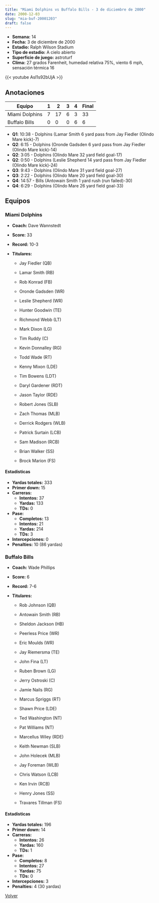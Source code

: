 ```yaml
---
title: "Miami Dolphins vs Buffalo Bills - 3 de diciembre de 2000"
date: 2000-12-03
slug: "mia-buf-20001203"
draft: false
---
```


- **Semana:** 14
- **Fecha:** 3 de diciembre de 2000
- **Estadio:** Ralph Wilson Stadium
- **Tipo de estadio:** A cielo abierto
- **Superficie de juego:** astroturf
- **Clima:** 27 grados Farenheit, humedad relativa 75%, viento 6 mph, sensación térmica 16


{{< youtube Asl1s92bUjA >}}


## Anotaciones
| Equipo | 1 | 2 | 3 | 4 | Final |
|--------|---|---|---|---|-------|
| Miami Dolphins  | 7 | 17 | 6 | 3  | 33 |
| Buffalo Bills  | 0 | 0 | 0 | 6  | 6 |
- **Q1**: 10:38 - Dolphins (Lamar Smith 6 yard pass from Jay Fiedler (Olindo Mare kick)-7)
- **Q2**: 6:15 - Dolphins (Oronde Gadsden 6 yard pass from Jay Fiedler (Olindo Mare kick)-14)
- **Q2**: 3:05 - Dolphins (Olindo Mare 32 yard field goal-17)
- **Q2**: 0:50 - Dolphins (Leslie Shepherd 14 yard pass from Jay Fiedler (Olindo Mare kick)-24)
- **Q3**: 9:43 - Dolphins (Olindo Mare 31 yard field goal-27)
- **Q3**: 2:22 - Dolphins (Olindo Mare 20 yard field goal-30)
- **Q4**: 14:57 - Bills (Antowain Smith 1 yard rush (run failed)-30)
- **Q4**: 6:29 - Dolphins (Olindo Mare 26 yard field goal-33)


## Equipos


### Miami Dolphins
* **Coach:** Dave Wannstedt
* **Score:** 33
* **Record:** 10-3
* **Titulares:** 

  * Jay Fiedler (QB) 

  * Lamar Smith (RB) 

  * Rob Konrad (FB) 

  * Oronde Gadsden (WR) 

  * Leslie Shepherd (WR) 

  * Hunter Goodwin (TE) 

  * Richmond Webb (LT) 

  * Mark Dixon (LG) 

  * Tim Ruddy (C) 

  * Kevin Donnalley (RG) 

  * Todd Wade (RT) 

  * Kenny Mixon (LDE) 

  * Tim Bowens (LDT) 

  * Daryl Gardener (RDT) 

  * Jason Taylor (RDE) 

  * Robert Jones (SLB) 

  * Zach Thomas (MLB) 

  * Derrick Rodgers (WLB) 

  * Patrick Surtain (LCB) 

  * Sam Madison (RCB) 

  * Brian Walker (SS) 

  * Brock Marion (FS) 

#### Estadísticas
* **Yardas totales:** 333
* **Primer down:** 15
* **Carreras:**
  * **Intentos:** 37
  * **Yardas:** 133
  * **TDs:** 0
* **Pase:**
  * **Completos:** 13
  * **Intentos:** 21
  * **Yardas:** 214
  * **TDs:** 3
* **Intercepciones:** 0
* **Penalties:** 10 (86 yardas)

### Buffalo Bills
* **Coach:** Wade Phillips
* **Score:** 6
* **Record:** 7-6
* **Titulares:** 

  * Rob Johnson (QB) 

  * Antowain Smith (RB) 

  * Sheldon Jackson (HB) 

  * Peerless Price (WR) 

  * Eric Moulds (WR) 

  * Jay Riemersma (TE) 

  * John Fina (LT) 

  * Ruben Brown (LG) 

  * Jerry Ostroski (C) 

  * Jamie Nails (RG) 

  * Marcus Spriggs (RT) 

  * Shawn Price (LDE) 

  * Ted Washington (NT) 

  * Pat Williams (NT) 

  * Marcellus Wiley (RDE) 

  * Keith Newman (SLB) 

  * John Holecek (MLB) 

  * Jay Foreman (WLB) 

  * Chris Watson (LCB) 

  * Ken Irvin (RCB) 

  * Henry Jones (SS) 

  * Travares Tillman (FS) 

#### Estadísticas
* **Yardas totales:** 196
* **Primer down:** 14
* **Carreras:**
  * **Intentos:** 26
  * **Yardas:** 160
  * **TDs:** 1
* **Pase:**
  * **Completos:** 8
  * **Intentos:** 27
  * **Yardas:** 75
  * **TDs:** 0
* **Intercepciones:** 3
* **Penalties:** 4 (30 yardas)


[Volver](/historia/2000)
